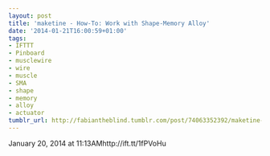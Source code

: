 ```yaml
---
layout: post
title: 'maketine - How-To: Work with Shape-Memory Alloy'
date: '2014-01-21T16:00:59+01:00'
tags:
- IFTTT
- Pinboard
- musclewire
- wire
- muscle
- SMA
- shape
- memory
- alloy
- actuator
tumblr_url: http://fabiantheblind.tumblr.com/post/74063352392/maketine-how-to-work-with-shape-memory-alloy
---
```

January 20, 2014 at 11:13AMhttp://ift.tt/1fPVoHu
